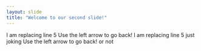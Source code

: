 ```yaml
---
layout: slide
title: "Welcome to our second slide!"
---
```

I am replacing line 5
Use the left arrow to go back!
I am replacing line 5 just joking 
Use the left arrow to go back! or not
